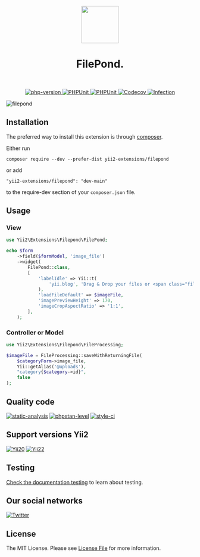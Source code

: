 <p align="center">
    <a href="https://github.com/yii2-extensions/filepond" target="_blank">
        <img src="https://www.yiiframework.com/image/yii_logo_light.svg" height="100px;">
    </a>
    <h1 align="center">FilePond.</h1>
    <br>
</p>

<p align="center">
    <a href="https://www.php.net/releases/8.1/en.php" target="_blank">
        <img src="https://img.shields.io/badge/PHP-%3E%3D8.1-787CB5" alt="php-version">
    </a>  
    <a href="https://github.com/yii2-extensions/filepond/actions/workflows/build.yml" target="_blank">
        <img src="https://github.com/yii2-extensions/filepond/actions/workflows/build.yml/badge.svg" alt="PHPUnit">
    </a>
    <a href="https://github.com/yii2-extensions/filepond/actions/workflows/compatibility.yml" target="_blank">
        <img src="https://github.com/yii2-extensions/filepond/actions/workflows/compatibility.yml/badge.svg" alt="PHPUnit">
    </a>    
    <a href="https://codecov.io/gh/yii2-extensions/filepond" target="_blank">
        <img src="https://codecov.io/gh/yii2-extensions/filepond/branch/main/graph/badge.svg?token=MF0XUGVLYC" alt="Codecov">
    </a>   
    <a href="https://dashboard.stryker-mutator.io/reports/github.com/yii2-extensions/filepond/main" target="_blank">
        <img src="https://img.shields.io/endpoint?style=flat&url=https%3A%2F%2Fbadge-api.stryker-mutator.io%2Fgithub.com%2Fyii2-extensions%2Ffilepond%2Fmain" alt="Infection">
    </a>       
</p>

![filepond](docs/images/filepond.png)

## Installation

The preferred way to install this extension is through [composer](https://getcomposer.org/download/).

Either run

```
composer require --dev --prefer-dist yii2-extensions/filepond
```

or add

```
"yii2-extensions/filepond": "dev-main"
```

to the require-dev section of your `composer.json` file.

## Usage

### View 

```php
use Yii2\Extensions\Filepond\FilePond;

echo $form
    ->field($formModel, 'image_file')
    ->widget(
        FilePond::class,
        [
            'labelIdle' => Yii::t(
                'yii.blog', 'Drag & Drop your files or <span class="filepond--label-action">Browse</span>',
            ),
            'loadFileDefault' => $imageFile,
            'imagePreviewHeight' => 170,
            'imageCropAspectRatio' => '1:1',
        ],
    );
```

### Controller or Model

```php
use Yii2\Extensions\Filepond\FileProcessing;

$imageFile = FileProcessing::saveWithReturningFile(
    $categoryForm->image_file,
    Yii::getAlias('@uploads'),
    "category{$category->id}",
    false
);        
```

## Quality code

[![static-analysis](https://github.com/yii2-extensions/gii/actions/workflows/static.yml/badge.svg)](https://github.com/yii2-extensions/filepond/actions/workflows/static.yml)
[![phpstan-level](https://img.shields.io/badge/PHPStan%20level-5-blue)](https://github.com/yii2-extensions/filepond/actions/workflows/static.yml)
[![style-ci](https://github.styleci.io/repos/698621511/shield?branch=main)](https://github.styleci.io/repos/698621511?branch=main)

## Support versions Yii2

[![Yii20](https://img.shields.io/badge/Yii2%20version-2.0-blue)](https://github.com/yiisoft/yii2/tree/2.0.49.3)
[![Yii22](https://img.shields.io/badge/Yii2%20version-2.2-blue)](https://img.shields.io/badge/Yii2%20version-2.2-blue)

## Testing

[Check the documentation testing](/docs/testing.md) to learn about testing.

## Our social networks

[![Twitter](https://img.shields.io/badge/twitter-follow-1DA1F2?logo=twitter&logoColor=1DA1F2&labelColor=555555?style=flat)](https://twitter.com/Terabytesoftw)

## License

The MIT License. Please see [License File](LICENSE.md) for more information.
